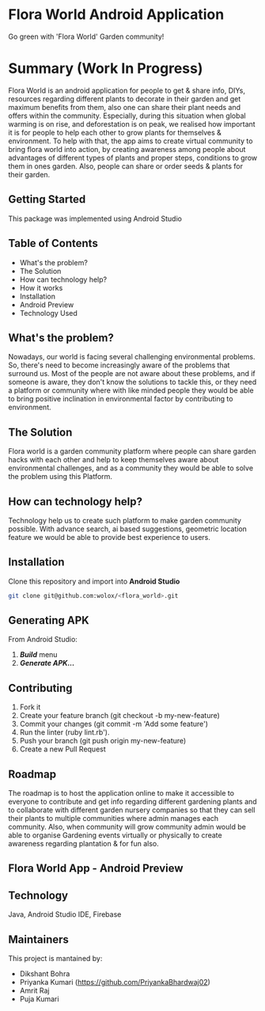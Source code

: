 # Flora World Android Application
Go green with 'Flora World' Garden community!

# Summary (Work In Progress)
Flora World is an android application for people to get & share info, DIYs, resources regarding different plants to decorate in their garden and get maximum benefits from them, also one can share their plant needs and offers within the community. Especially, during this situation when global warming is on rise, and deforestation is on peak, we realised how important it is for people to help each other to grow plants for themselves & environment. To help with that, the app aims to create virtual community to bring flora world into action, by creating awareness among people about advantages of different types of plants and proper steps, conditions to grow them in ones garden. Also, people can share or order seeds & plants for their garden.

## Getting Started
This package was implemented using Android Studio

## Table of Contents
* What's the problem?
* The Solution
* How can technology help?
* How it works
* Installation
* Android Preview
* Technology Used

## What's the problem?
Nowadays, our world is facing several challenging environmental problems. So, there's need to become increasingly aware of the problems that surround us. Most of the people are not aware about these problems, and if someone is aware, they don't know the solutions to tackle this, or they need a platform or community where with like minded people they would be able to bring positive inclination in environmental factor by contributing to environment.

## The Solution
Flora world is a garden community platform where people can share garden hacks with each other and help to keep themselves aware about environmental challenges, and as a community they would be able to solve the problem using this Platform.

## How can technology help?
Technology help us to create such platform to make garden community possible. With advance search, ai based suggestions, geometric location feature we would be able to provide best experience to users.


## Installation
Clone this repository and import into **Android Studio**
```bash
git clone git@github.com:wolox/<flora_world>.git
```


## Generating APK
From Android Studio:
1. ***Build*** menu
2. ***Generate APK...***


## Contributing

1. Fork it
2. Create your feature branch (git checkout -b my-new-feature)
3. Commit your changes (git commit -m 'Add some feature')
4. Run the linter (ruby lint.rb').
5. Push your branch (git push origin my-new-feature)
6. Create a new Pull Request

## Roadmap
The roadmap is to host the application online to make it accessible to everyone to contribute and get info regarding different gardening plants and to collaborate with different garden nursery companies so that they can sell their plants to multiple communities where admin manages each community.
Also, when community will grow community admin would be able to organise Gardening events virtually or physically to create awareness regarding plantation & for fun also.

## Flora World App - Android Preview

## Technology
Java, Android Studio IDE, Firebase

## Maintainers
This project is mantained by:
* Dikshant Bohra
* Priyanka Kumari (https://github.com/PriyankaBhardwaj02)
* Amrit Raj
* Puja Kumari
